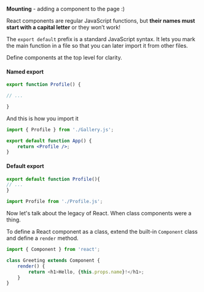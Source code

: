 **Mounting** - adding a component to the page :)

React components are regular JavaScript functions, but **their names must start with a capital letter** or they won’t work!

The `export default` prefix is a standard JavaScript syntax. It lets you mark the main function in a file so that you can later import it from other files.

Define components at the top level for clarity. 

#### Named export 

```jsx
export function Profile() {  

// ...  

}
```

And this is how you import it

```jsx
import { Profile } from './Gallery.js';

export default function App() {  
	return <Profile />;  
}
```

#### Default export

```jsx
export default function Profile(){
// ...
}
```

```jsx
import Profile from './Profile.js';
```

Now let's talk about the legacy of React. When class components were a thing.

To define a React component as a class, extend the built-in `Component` class and define a `render` method.
```js
import { Component } from 'react';  

class Greeting extends Component {  
	render() {  
		return <h1>Hello, {this.props.name}!</h1>;  
	}  
}
```